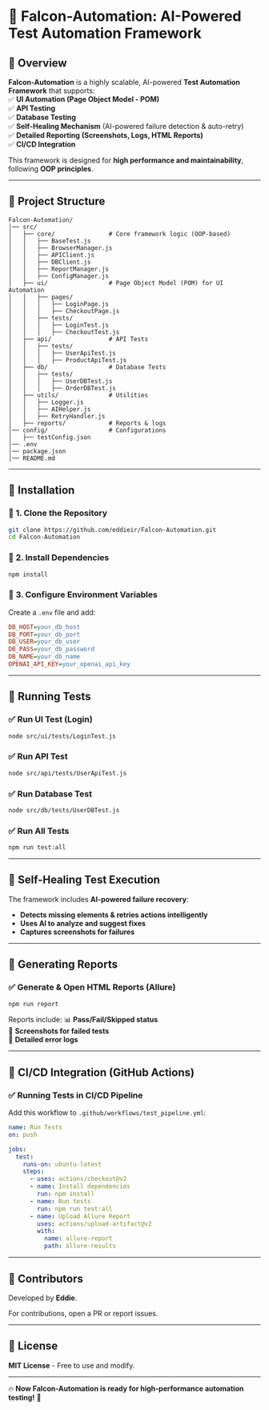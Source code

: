 # 🚀 Falcon-Automation: AI-Powered Test Automation Framework

## 📌 Overview
**Falcon-Automation** is a highly scalable, AI-powered **Test Automation Framework** that supports:  
✅ **UI Automation (Page Object Model - POM)**  
✅ **API Testing**  
✅ **Database Testing**  
✅ **Self-Healing Mechanism** (AI-powered failure detection & auto-retry)  
✅ **Detailed Reporting (Screenshots, Logs, HTML Reports)**  
✅ **CI/CD Integration**  

This framework is designed for **high performance and maintainability**, following **OOP principles**.  

---

## 📌 Project Structure

```
Falcon-Automation/
│── src/
│   ├── core/               # Core framework logic (OOP-based)
│   │   ├── BaseTest.js
│   │   ├── BrowserManager.js
│   │   ├── APIClient.js
│   │   ├── DBClient.js
│   │   ├── ReportManager.js
│   │   ├── ConfigManager.js
│   ├── ui/                 # Page Object Model (POM) for UI Automation
│   │   ├── pages/
│   │   │   ├── LoginPage.js
│   │   │   ├── CheckoutPage.js
│   │   ├── tests/
│   │   │   ├── LoginTest.js
│   │   │   ├── CheckoutTest.js
│   ├── api/                # API Tests
│   │   ├── tests/
│   │   │   ├── UserApiTest.js
│   │   │   ├── ProductApiTest.js
│   ├── db/                 # Database Tests
│   │   ├── tests/
│   │   │   ├── UserDBTest.js
│   │   │   ├── OrderDBTest.js
│   ├── utils/              # Utilities
│   │   ├── Logger.js
│   │   ├── AIHelper.js
│   │   ├── RetryHandler.js
│   ├── reports/            # Reports & logs
│── config/                 # Configurations
│   ├── testConfig.json
│── .env
│── package.json
│── README.md
```

---

## 📌 Installation

### 🔹 **1. Clone the Repository**
```sh
git clone https://github.com/eddieir/Falcon-Automation.git
cd Falcon-Automation
```

### 🔹 **2. Install Dependencies**
```sh
npm install
```

### 🔹 **3. Configure Environment Variables**
Create a `.env` file and add:
```ini
DB_HOST=your_db_host
DB_PORT=your_db_port
DB_USER=your_db_user
DB_PASS=your_db_password
DB_NAME=your_db_name
OPENAI_API_KEY=your_openai_api_key
```

---

## 📌 Running Tests

### **✅ Run UI Test (Login)**
```sh
node src/ui/tests/LoginTest.js
```

### **✅ Run API Test**
```sh
node src/api/tests/UserApiTest.js
```

### **✅ Run Database Test**
```sh
node src/db/tests/UserDBTest.js
```

### **✅ Run All Tests**
```sh
npm run test:all
```

---

## 📌 Self-Healing Test Execution
The framework includes **AI-powered failure recovery**:
- **Detects missing elements & retries actions intelligently**  
- **Uses AI to analyze and suggest fixes**  
- **Captures screenshots for failures**  

---

## 📌 Generating Reports

### **✅ Generate & Open HTML Reports (Allure)**
```sh
npm run report
```
Reports include:
📊 **Pass/Fail/Skipped status**  
📸 **Screenshots for failed tests**  
📑 **Detailed error logs**  

---

## 📌 CI/CD Integration (GitHub Actions)
### **✅ Running Tests in CI/CD Pipeline**
Add this workflow to `.github/workflows/test_pipeline.yml`:

```yaml
name: Run Tests
on: push

jobs:
  test:
    runs-on: ubuntu-latest
    steps:
      - uses: actions/checkout@v2
      - name: Install dependencies
        run: npm install
      - name: Run tests
        run: npm run test:all
      - name: Upload Allure Report
        uses: actions/upload-artifact@v2
        with:
          name: allure-report
          path: allure-results
```

---

## 📌 Contributors
Developed by **Eddie**.  

For contributions, open a PR or report issues.

---

## 📌 License
**MIT License** - Free to use and modify.

---

🔥 **Now Falcon-Automation is ready for high-performance automation testing!** 🚀  
